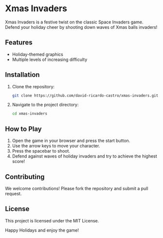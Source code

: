 # Xmas Invaders

Xmas Invaders is a festive twist on the classic Space Invaders game. Defend your holiday cheer by shooting down waves of Xmas balls invaders!

## Features

- Holiday-themed graphics
- Multiple levels of increasing difficulty

## Installation

1. Clone the repository:
    ```sh
    git clone https://github.com/david-ricardo-castro/xmas-invaders.git
    ```
2. Navigate to the project directory:
    ```sh
    cd xmas-invaders
    ```

## How to Play

1. Open the game in your browser and press the start button.
2. Use the arrow keys to move your character.
3. Press the spacebar to shoot.
4. Defend against waves of holiday invaders and try to achieve the highest score!

## Contributing

We welcome contributions! Please fork the repository and submit a pull request.

## License

This project is licensed under the MIT License.


Happy Holidays and enjoy the game!
